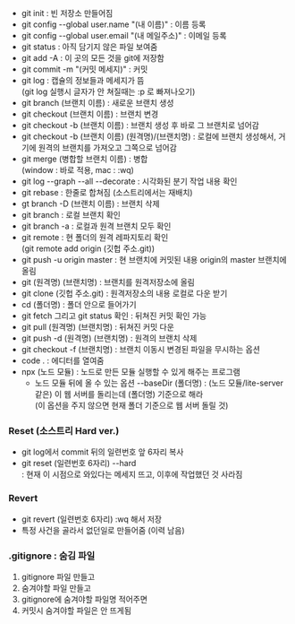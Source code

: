 * git init : 빈 저장소 만들어짐   
* git config --global user.name "(내 이름)" : 이름 등록   
* git config --global user.email "(내 메일주소)" : 이메일 등록   
* git status : 아직 담기지 않은 파일 보여줌   
* git add -A : 이 곳의 모든 것을 git에 저장함   
* git commit -m "(커밋 메세지)" : 커밋   
* git log : 캡슐의 정보들과 메세지가 뜸   
(git log 실행시 글자가 안 쳐질때는 :p 로 빠져나오기)   
* git branch (브랜치 이름) : 새로운 브랜치 생성   
* git checkout (브랜치 이름) : 브랜치 변경   
* git checkout -b (브랜치 이름) : 브랜치 생성 후 바로 그 브랜치로 넘어감   
* git checkout -b (브랜치 이름) (원격명)/(브랜치명) : 로컬에 브랜치 생성해서, 거기에 원격의 브랜치를 가져오고 그쪽으로 넘어감   
* git merge (병합할 브랜치 이름) : 병합   
(window : 바로 적용, mac : :wq)   
* git log --graph --all --decorate : 시각화된 분기 작업 내용 확인   
* git rebase : 한줄로 합쳐짐 (소스트리에서는 재배치)   
* gt branch -D (브랜치 이름) : 브랜치 삭제   
* git branch : 로컬 브랜치 확인   
* git branch -a : 로컬과 원격 브랜치 모두 확인   
* git remote : 현 폴더의 원격 레파지토리 확인   
(git remote add origin (깃헙 주소.git))   
* git push -u origin master : 현 브랜치에 커밋된 내용 origin의 master 브랜치에 올림   
* git (원격명) (브랜치명) : 브랜치를 원격저장소에 올림   
* git clone (깃헙 주소.git) : 원격저장소의 내용 로컬로 다운 받기   
* cd (폴더명) : 폴더 안으로 들어가기   
* git fetch 그리고 git status 확인 : 뒤쳐진 커밋 확인 가능   
* git pull (원격명) (브랜치명) : 뒤쳐진 커밋 다운   
* git push -d (원격명) (브랜치명) : 원격의 브랜치 삭제   
* git checkout -f (브랜치명) : 브랜치 이동시 변경된 파일을 무시하는 옵션   
* code . : 에디터를 열여줌   
* npx (노드 모듈) : 노드로 만든 모듈 실행할 수 있게 해주는 프로그램   
  * 노드 모듈 뒤에 올 수 있는 옵션
     --baseDir (폴더명) : (노드 모듈/lite-server같은) 이 웹 서버를 돌리는데 (폴더명) 기준으로 해라   
     (이 옵션을 주지 않으면 현재 폴더 기준으로 웹 서버 돌릴 것)   

### Reset (소스트리 Hard ver.)   
* git log에서 commit 뒤의 일련번호 앞 6자리 복사   
* git reset (일련번호 6자리) --hard   
: 현재 이 시점으로 와있다는 메세지 뜨고, 이후에 작업했던 것 사라짐   

### Revert
* git revert (일련번호 6자리) :wq 해서 저장
* 특정 사건을 골라서 없던일로 만들어줌 (이력 남음)   

### .gitignore : 숨김 파일   
1. gitignore 파일 만들고   
2. 숨겨야할 파일 만들고   
3. gitignore에 숨겨야할 파일명 적어주면   
4. 커밋시 숨겨야할 파일은 안 뜨게됨   





